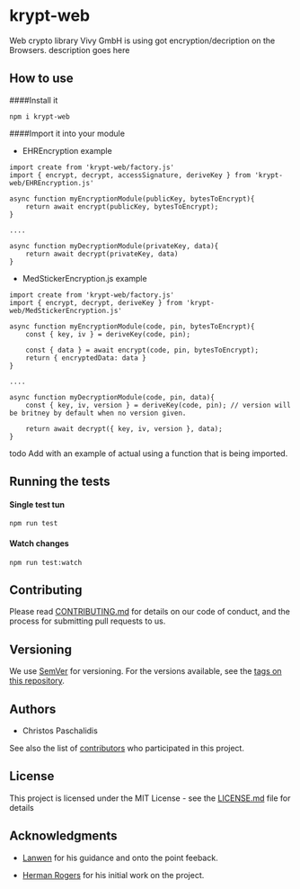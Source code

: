 # **krypt-web**

Web crypto library Vivy GmbH is using got encryption/decription on the Browsers. description goes here

## How to use

####Install it

```
npm i krypt-web
```

####Import it into your module

- EHREncryption example

```
import create from 'krypt-web/factory.js'
import { encrypt, decrypt, accessSignature, deriveKey } from 'krypt-web/EHREncryption.js'

async function myEncryptionModule(publicKey, bytesToEncrypt){
    return await encrypt(publicKey, bytesToEncrypt);
}

....

async function myDecryptionModule(privateKey, data){
    return await decrypt(privateKey, data)
}
```

- MedStickerEncryption.js example

```
import create from 'krypt-web/factory.js'
import { encrypt, decrypt, deriveKey } from 'krypt-web/MedStickerEncryption.js'

async function myEncryptionModule(code, pin, bytesToEncrypt){
    const { key, iv } = deriveKey(code, pin);

    const { data } = await encrypt(code, pin, bytesToEncrypt);
    return { encryptedData: data }
}

....

async function myDecryptionModule(code, pin, data){
    const { key, iv, version } = deriveKey(code, pin); // version will be britney by default when no version given. 

    return await decrypt({ key, iv, version }, data);
}
```

todo Add with an example of actual using a function that is being imported.

## Running the tests

#### Single test tun

```
npm run test
```

#### Watch changes

```
npm run test:watch
```

## Contributing

Please read [CONTRIBUTING.md](https://github.com/UvitaTeam/krypt-web/blob/master/CONTRIBUTING.md) for details on our code of conduct, and the process for submitting pull requests to us.

## Versioning

We use [SemVer](http://semver.org/) for versioning. For the versions available, see the [tags on this repository](https://github.com/your/project/tags).

## Authors

- Christos Paschalidis

See also the list of [contributors](https://github.com/UvitaTeam/krypt-web/contributors) who participated in this project.

## License

This project is licensed under the MIT License - see the [LICENSE.md](https://github.com/UvitaTeam/krypt-web/blob/master/LICENSE.md) file for details

## Acknowledgments

- [Lanwen](https://github.com/lanwen) for his guidance and onto the point feeback.

- [Herman Rogers](https://github.com/herman-rogers) for his initial work on the project.
